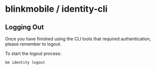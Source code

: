 # blinkmobile / identity-cli

## Logging Out

Once you have finished using the CLI tools that required authentication, please remember to logout.

To start the logout process:
```sh
bm identity logout
```
